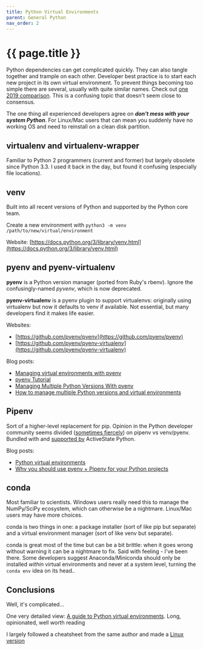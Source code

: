 ```yaml
---
title: Python Virtual Environments
parent: General Python
nav_order: 2
---
```


# {{ page.title }}

Python dependencies can get complicated quickly. They can also tangle together and trample on each other. Developer best practice is to start each new project in its own virtual environment. To prevent things becoming too simple there are several, usually with quite similar names. Check out [one 2019 comparison](https://towardsdatascience.com/comparing-python-virtual-environment-tools-9a6543643a44). This is a confusing topic that doesn't seem close to consensus.

The one thing all experienced developers agree on ***don't mess with your system Python***. For Linux/Mac users that can mean you suddenly have no working OS and need to reinstall on a clean disk partition.

## virtualenv and virtualenv-wrapper
Familiar to Python 2 programmers (current and former) but largely obsolete since Python 3.3. I used it back in the day, but found it confusing (especially file locations).

## venv
Built into all recent versions of Python and supported by the Python core team. 

Create a new environment with `python3 -m venv /path/to/new/virtual/environment`

Website: [https://docs.python.org/3/library/venv.html](https://docs.python.org/3/library/venv.html)

## pyenv and pyenv-virtualenv
**pyenv** is a Python version manager (ported from Ruby's rbenv). Ignore the confusingly-named *pyvenv*, which is now deprecated.

**pyenv-virtualenv** is a pyenv plugin to support virtualenvs: originally using virtualenv but now it defaults to venv if available. Not essential, but many developers find it makes life easier.

Websites:
- [https://github.com/pyenv/pyenv](https://github.com/pyenv/pyenv)
- [https://github.com/pyenv/pyenv-virtualenv](https://github.com/pyenv/pyenv-virtualenv)

Blog posts:
- [Managing virtual environments with pyenv](https://towardsdatascience.com/managing-virtual-environment-with-pyenv-ae6f3fb835f8)
- [pyenv Tutorial](https://amaral.northwestern.edu/resources/guides/pyenv-tutorial)
- [Managing Multiple Python Versions With pyenv](https://realpython.com/intro-to-pyenv/)
- [How to manage multiple Python versions and virtual environments](https://www.freecodecamp.org/news/manage-multiple-python-versions-and-virtual-environments-venv-pyenv-pyvenv-a29fb00c296f/)

## Pipenv
Sort of a higher-level replacement for pip. Opinion in the Python developer community seems divided ([sometimes fiercely](https://chriswarrick.com/blog/2018/07/17/pipenv-promises-a-lot-delivers-very-little/)) on pipenv vs venv/pyenv. Bundled with and [supported by](https://www.activestate.com/blog/why-pipenv-venv/) ActiveState Python.

Blog posts:
- [Python virtual environments](https://medium.com/@sjones_47524/python-virtual-environments-7de63c405d9f)
- [Why you should use pyenv + Pipenv for your Python projects](https://medium.com/hackernoon/reaching-python-development-nirvana-bb5692adf30c)

## conda
Most familiar to scientists. Windows users really need this to manage the NumPy/SciPy ecosystem, which can otherwise be a nightmare. Linux/Mac users may have more choices.

conda is two things in one: a package installer (sort of like pip but separate) and a virtual environment manager (sort of like venv but separate).

conda is great most of the time but can be a bit brittle: when it goes wrong without warning it can be a nightmare to fix. Said with feeling - I've been there. Some developers suggest Anaconda/Miniconda should only be installed *within* virtual environments and never at a system level, turning the `conda env` idea on its head..

## Conclusions
Well, it's complicated...

One very detailed view: [A guide to Python virtual environments](https://medium.com/swlh/a-guide-to-python-virtual-environments-8af34aa106ac). Long, opinionated, well worth reading

I largely followed a cheatsheet from the same author and made a [Linux version](pyenv_cheat_sheet_linux.html)
